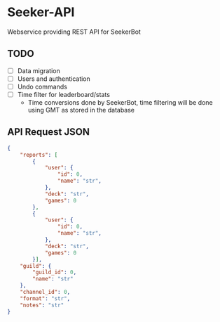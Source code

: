 # Seeker-API

Webservice providing REST API for SeekerBot

## TODO
- [ ] Data migration
- [ ] Users and authentication
- [ ] Undo commands
- [ ] Time filter for leaderboard/stats
    - Time conversions done by SeekerBot, time filtering will be done using GMT as stored in the database

## API Request JSON

```json
{
    "reports": [
        {
            "user": {
                "id": 0,
                "name": "str",
            },
            "deck": "str",
            "games": 0
        },
        {
            "user": {
                "id": 0,
                "name": "str",
            },
            "deck": "str",
            "games": 0
        }],
    "guild": {
        "guild_id": 0,
        "name": "str"
    },
    "channel_id": 0,
    "format": "str",
    "notes": "str"
}
```
